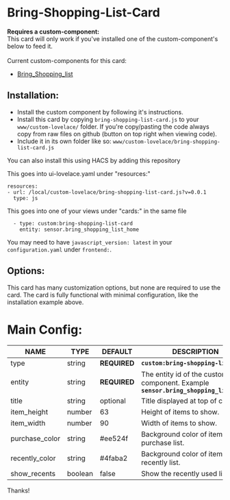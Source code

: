 # Bring-Shopping-List-Card

**Requires a custom-component:**<br/>
This card will only work if you've installed one of the custom-component's below to feed it.<br/><br/>
Current custom-components for this card:

* [Bring_Shopping_list](https://github.com/dotKrad/hass_bring_shopping_list_component)

## Installation:

* Install the custom component by following it's instructions.
* Install this card by copying `bring-shopping-list-card.js` to your `www/custom-lovelace/` folder. If you're copy/pasting the code always copy from raw files on github (button on top right when viewing code).
* Include it in its own folder like so: `www/custom-lovelace/bring-shopping-list-card.js`

You can also install this using HACS by adding this repository

This goes into ui-lovelace.yaml under "resources:"

```
resources:
- url: /local/custom-lovelace/bring-shopping-list-card.js?v=0.0.1
  type: js
```

This goes into one of your views under "cards:" in the same file

```
  - type: custom:bring-shopping-list-card
    entity: sensor.bring_shopping_list_home
```

You may need to have `javascript_version: latest` in your `configuration.yaml` under `frontend:`.

## Options:

This card has many customization options, but none are required to use the card. The card is fully functional with minimal configuration, like the installation example above.

# Main Config:

|NAME|TYPE|DEFAULT|DESCRIPTION|
|-|-|-|-|
|type|string|**REQUIRED**|<code>**custom:bring-shopping-list-card**</code>|
|entity|string|**REQUIRED**|The entity id of the custom component. Example <code>**sensor.bring_shopping_list_home**</code> |
|title|string|optional|Title displayed at top of card.|
|item_height|number|63|Height of items to show.|
|item_width|number|90|Width of items to show.|
|purchase_color|string|#ee524f|Background color of items in the purchase list.
|recently_color|string|#4faba2|Background color of items in the recently list.
|show_recents|boolean|false|Show the recently used list.


Thanks!
